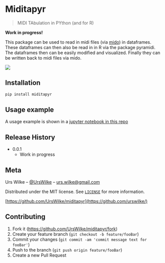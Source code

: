 <!-- from here: https://dbader.org/blog/write-a-great-readme-for-your-github-project -->

# Miditapyr
> MIDI TAbulation in PYthon (and for R)

**Work in progress!**

This package can be used to read in midi files (via [mido](https://github.com/mido/mido)) in dataframes. These dataframes
can then also be read in in R via the package pyramidi. The dataframes then can be easily modified and visualized. Finally they can be written back to midi files via mido.

![](header.png)

## Installation

```sh
pip install miditapyr
```

## Usage example

A usage example is shown in a [jupyter notebook in this repo](https://github.com/urswilke/miditapyr/blob/master/notebooks/pyramidi_integration.ipynb)
<!-- A few motivating and useful examples of how your product can be used. Spice this up with code blocks and potentially more screenshots.

_For more examples and usage, please refer to the [Wiki][wiki]._ -->

<!-- ## Development setup

Describe how to install all development dependencies and how to run an automated test-suite of some kind. Potentially do this for multiple platforms.

```sh
make install
npm test
``` -->

## Release History

<!-- * 0.2.1
    * CHANGE: Update docs (module code remains unchanged)
* 0.2.0
    * CHANGE: Remove `setDefaultXYZ()`
    * ADD: Add `init()`
* 0.1.1
    * FIX: Crash when calling `baz()` (Thanks @GenerousContributorName!)
* 0.1.0
    * The first proper release
    * CHANGE: Rename `foo()` to `bar()` -->
* 0.0.1
    * Work in progress

## Meta

Urs Wilke – [@UrsWilke](https://twitter.com/UrsWilke) – urs.wilke@gmail.com

Distributed under the MIT license. See [``LICENSE``](https://github.com/urswilke/miditapyr/blob/master/LICENSE) for more information.

[https://github.com/UrsWilke/miditapyr](https://github.com/urswilke/)

## Contributing

1. Fork it (<https://github.com/UrsWilke/miditapyr/fork>)
2. Create your feature branch (`git checkout -b feature/fooBar`)
3. Commit your changes (`git commit -am 'commit message text for fooBar'`)
4. Push to the branch (`git push origin feature/fooBar`)
5. Create a new Pull Request

<!-- Markdown link & img dfn's -->
<!-- [npm-image]: https://img.shields.io/npm/v/datadog-metrics.svg?style=flat-square
[npm-url]: https://npmjs.org/package/datadog-metrics
[npm-downloads]: https://img.shields.io/npm/dm/datadog-metrics.svg?style=flat-square
[travis-image]: https://img.shields.io/travis/dbader/node-datadog-metrics/master.svg?style=flat-square
[travis-url]: https://travis-ci.org/dbader/node-datadog-metrics
[wiki]: https://github.com/yourname/yourproject/wiki -->
